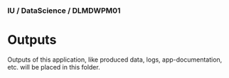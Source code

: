 ### IU / DataScience / DLMDWPM01

# Outputs

Outputs of this application, like produced data, logs, app-documentation, etc. will be placed in this folder.
